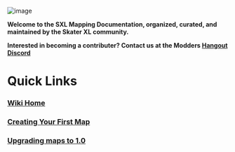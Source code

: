 ![image](https://user-images.githubusercontent.com/65366947/88027403-0b5da300-caec-11ea-8c39-168958d4a245.png)

**Welcome to the SXL Mapping Documentation, organized, curated, and maintained by the Skater XL community.**

**Interested in becoming a contributer? Contact us at the Modders [Hangout Discord](https://discord.gg/X27YBv5)**

# Quick Links

### [Wiki Home](https://github.com/SqueegeeDino/skaterxl-mapping-wiki/wiki)

### [Creating Your First Map](https://github.com/SqueegeeDino/skaterxl-mapping-wiki/wiki/Creating-Your-First-Map)

### [Upgrading maps to 1.0](https://github.com/SqueegeeDino/skaterxl-mapping-wiki/wiki/Upgrading-to-1.0)
